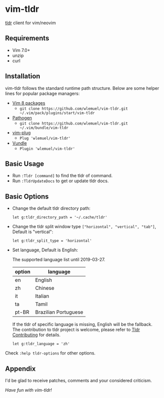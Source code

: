 # vim-tldr
[tldr](http://tldr-pages.github.io/) client for vim/neovim

## Requirements

* Vim 7.0+
* unzip
* curl

## Installation

vim-tldr follows the standard runtime path structure. Below are some helper lines
for popular package managers:

* [Vim 8 packages](http://vimhelp.appspot.com/repeat.txt.html#packages)
  * `git clone https://github.com/wlemuel/vim-tldr.git ~/.vim/pack/plugins/start/vim-tldr`
* [Pathogen](https://github.com/tpope/vim-pathogen)
  * `git clone https://github.com/wlemuel/vim-tldr.git ~/.vim/bundle/vim-tldr`
* [vim-plug](https://github.com/junegunn/vim-plug)
  * `Plug 'wlemuel/vim-tldr'`
* [Vundle](https://github.com/VundleVim/Vundle.vim)
  * `Plugin 'wlemuel/vim-tldr'`

## Basic Usage
* Run `:Tldr [command]` to find the tldr of command.
* Run `:TldrUpdateDocs` to get or update tldr docs.

## Basic Options
* Change the default tldr directory path:

    ```vim
    let g:tldr_directory_path = '~/.cache/tldr'
    ```

* Change the tldr split window type `["horizontal", "vertical", "tab"]`, Default is "vertical":

    ```vim
    let g:tldr_split_type = 'horizontal'
    ```

* Set language, Default is English:

    The supported language list until 2019-03-27.

    | option     | language |
    |------------|----------|
    | en         | English  |
    | zh         | Chinese  |
    | it         | Italian  |
    | ta         | Tamil    |
    | pt-BR      | Brazilian Portuguese|

    If the tldr of specific language is missing, English will be the fallback.  
    The contribution to tldr project is welcome, please refer to [Tldr Contributing](https://github.com/tldr-pages/tldr#contributing) for details.

    ```vim
    let g:tldr_language = 'zh'
    ```

Check `:help tldr-options` for other options.

## Appendix

I'd be glad to receive patches,
comments and your considered criticism.

_Have fun with vim-tldr!_
